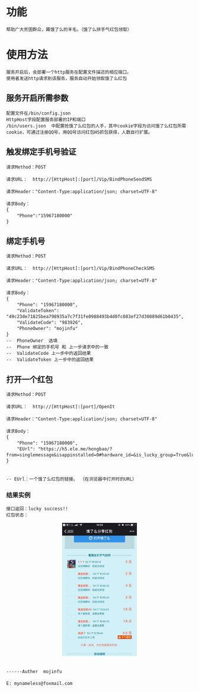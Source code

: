 

# 功能
    帮助广大贫困群众，薅饿了么的羊毛。（饿了么拼手气红包领取）

# 使用方法
    服务开启后，会部署一个http服务在配置文件描述的相应端口。
    使用者发送http请求到该服务，服务自动开始领取饿了么红包

## 服务开启所需参数
    配置文件在/bin/config.json 
    HttpHost字段配置服务部署的IP和端口
    /bin/users.json  中配置抢饿了么红包的人手，其中cookie字段为访问饿了么红包所需cookie，可通过注册QQ号，用QQ号访问红包H5抓包获得，人数自行扩展。


## 触发绑定手机号验证
    请求Method：POST

    请求URL：  http://[HttpHost]:[port]/Vip/BindPhoneSendSMS

    请求Header："Content-Type:application/json; charset=UTF-8"

    请求Body：
    {
	    "Phone":"15967180000"
    }
## 绑定手机号
    请求Method：POST

    请求URL：  http://[HttpHost]:[port]/Vip/BindPhoneCheckSMS

    请求Header："Content-Type:application/json; charset=UTF-8"

    请求Body：
    {
        "Phone": "15967180000",
        "ValidateToken": "49c23de71825bea798935a7c7f31fe0988493b4d0fc083ef27d30089d61b0435",
        "ValidateCode": "983926",
        "PhoneOwner": "mojinfu"
    }
    --  PhoneOwner  选填
    --  Phone 绑定的手机号 和 上一步请求中的一致
    --  ValidateCode 上一步中的返回结果
    --  ValidateToken 上一步中的返回结果
## 打开一个红包 

    请求Method：POST

    请求URL：  http://[HttpHost]:[port]/OpenIt

    请求Header："Content-Type:application/json; charset=UTF-8"

    请求Body：
    {
        "Phone": "15967180000",
        "EUrl": "https://h5.ele.me/hongbao/?from=singlemessage&isappinstalled=0#hardware_id=&is_lucky_group=True&lucky_number=0&track_id=&platform=0&sn=2a0e6e7eb3acf408&theme_id=3193&device_id=&refer_user_id=4339802"
    }


    -- EUrl：一个饿了么红包的链接。 （在浏览器中打开时的URL）



### 结果实例
    接口返回：lucky success!!
    红包状态：
<div align=center>
<img src="case.jpeg" width="40%" height="40%" />
</div>



                                                                                ------Auther  mojinfu
                                                                                E: mynameless@foxmail.com